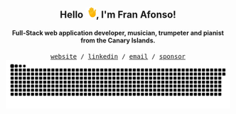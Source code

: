 <div align="center">
  <h2>Hello <img src="https://raw.githubusercontent.com/FJrodafo/FJrodafo/main/Assets/Wave.gif" width="24" height="24" />, I'm Fran Afonso!</h2>
  <h4>Full-Stack web application developer, musician, trumpeter and pianist from the Canary Islands.</h4>
  <samp>
    <a href="https://fjrodafo.vercel.app">website</a> /
    <a href="https://www.linkedin.com/in/fjrodafo">linkedin</a> /
    <a href="mailto:fjrodafo@gmail.com">email</a> /
    <a href="https://github.com/sponsors/FJrodafo">sponsor</a>
  </samp>
  <br />
  <picture>
    <source media="(prefers-color-scheme: dark)" srcset="https://raw.githubusercontent.com/FJrodafo/FJrodafo/output/snk-dark.svg" />
    <source media="(prefers-color-scheme: light)" srcset="https://raw.githubusercontent.com/FJrodafo/FJrodafo/output/snk.svg" />
    <img alt="snk" src="https://raw.githubusercontent.com/FJrodafo/FJrodafo/output/snk.svg" />
  </picture>
</div>